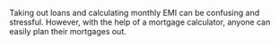 
Taking out loans and calculating monthly EMI can be confusing and stressful. However, with the help of a mortgage calculator, anyone can easily plan their mortgages out.
